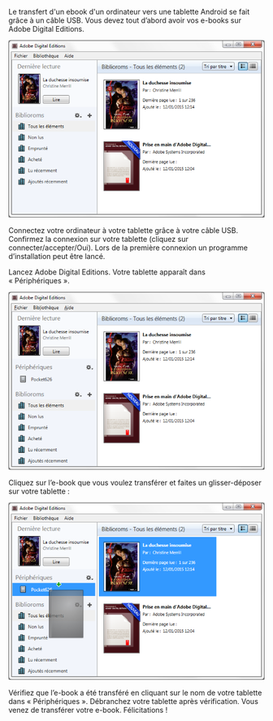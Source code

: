 Le transfert  d'un ebook d'un ordinateur vers une tablette Android se fait grâce à un câble USB.
Vous devez tout d’abord avoir vos e-books sur Adobe Digital Editions.

![](/images/transferer-ordinateur-tablette-Android-1.png)

Connectez votre ordinateur à votre tablette grâce à votre câble USB. 
Confirmez la connexion sur votre tablette (cliquez sur connecter/accepter/Oui). 
Lors de la première connexion un programme d’installation peut être lancé. 

Lancez Adobe Digital Editions. 
Votre tablette apparaît dans « Périphériques ». 

![](/images/transferer-ordinateur-tablette-Android-2.png)

Cliquez sur l’e-book que vous voulez transférer et faites un glisser-déposer sur votre tablette : 

![](/images/transferer-ordinateur-tablette-Android-3.png)

Vérifiez que l’e-book a été transféré en cliquant sur le nom de votre tablette dans « Périphériques ». 
Débranchez votre tablette après vérification. 
Vous venez de transférer votre e-book. Félicitations ! 